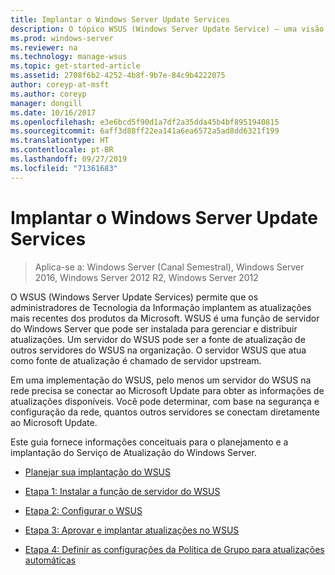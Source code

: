```yaml
---
title: Implantar o Windows Server Update Services
description: O tópico WSUS (Windows Server Update Service) – uma visão geral do processo da implantação com links para quatro etapas para realizá-lo
ms.prod: windows-server
ms.reviewer: na
ms.technology: manage-wsus
ms.topic: get-started-article
ms.assetid: 2708f6b2-4252-4b8f-9b7e-84c9b4222075
author: coreyp-at-msft
ms.author: coreyp
manager: dongill
ms.date: 10/16/2017
ms.openlocfilehash: e3e6bcd5f90d1a7df2a35dda45b4bf8951940815
ms.sourcegitcommit: 6aff3d88ff22ea141a6ea6572a5ad8dd6321f199
ms.translationtype: HT
ms.contentlocale: pt-BR
ms.lasthandoff: 09/27/2019
ms.locfileid: "71361683"
---
```

# <a name="deploy-windows-server-update-services"></a>Implantar o Windows Server Update Services

>Aplica-se a: Windows Server (Canal Semestral), Windows Server 2016, Windows Server 2012 R2, Windows Server 2012

O WSUS (Windows Server Update Services) permite que os administradores de Tecnologia da Informação implantem as atualizações mais recentes dos produtos da Microsoft. WSUS é uma função de servidor do Windows Server que pode ser instalada para gerenciar e distribuir atualizações. Um servidor do WSUS pode ser a fonte de atualização de outros servidores do WSUS na organização. O servidor WSUS que atua como fonte de atualização é chamado de servidor upstream.  

Em uma implementação do WSUS, pelo menos um servidor do WSUS na rede precisa se conectar ao Microsoft Update para obter as informações de atualizações disponíveis. Você pode determinar, com base na segurança e configuração da rede, quantos outros servidores se conectam diretamente ao Microsoft Update.  

Este guia fornece informações conceituais para o planejamento e a implantação do Serviço de Atualização do Windows Server.  

-   [Planejar sua implantação do WSUS](../plan/plan-your-wsus-deployment.md)  

-   [Etapa 1: Instalar a função de servidor do WSUS](1-install-the-wsus-server-role.md)  

-   [Etapa 2: Configurar o WSUS](2-configure-wsus.md)  

-   [Etapa 3: Aprovar e implantar atualizações no WSUS](3-approve-and-deploy-updates-in-wsus.md)  

-   [Etapa 4: Definir as configurações da Política de Grupo para atualizações automáticas](4-configure-group-policy-settings-for-automatic-updates.md)  
